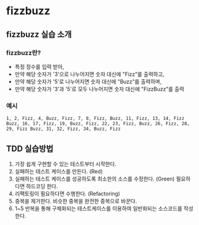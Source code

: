 # fizzbuzz

## fizzbuzz 실습 소개
### fizzbuzz란?
- 특정 정수를 입력 받아,
- 만약 해당 숫자가 '3'으로 나누어지면 숫자 대신에 "Fizz"를 출력하고, 
- 만약 해당 숫자가 '5'로 나누어지면 숫자 대신에 "Buzz"를 출력하며, 
- 만약 해당 숫자가 '3'과 '5'로 모두 나누어지면 숫자 대신에 "FizzBuzz"를 출력

### 예시
```
1, 2, Fizz, 4, Buzz, Fizz, 7, 8, Fizz, Buzz, 11, Fizz, 13, 14, Fizz Buzz, 16, 17, Fizz, 19, Buzz, Fizz, 22, 23, Fizz, Buzz, 26, Fizz, 28, 29, Fizz Buzz, 31, 32, Fizz, 34, Buzz, Fizz
```

## TDD 실습방법
1. 가장 쉽게 구현할 수 있는 테스트부터 시작한다.
2. 실패하는 테스트 케이스를 만든다. (Red)
3. 실패하는 테스트 케이스를 성공하도록 최소한의 소스를 수정한다. (Green) 필요하다면 하드코딩 한다.
4. 리팩토링이 필요하다면 수행한다. (Refactoring)
5. 중복을 제거한다. 비슷한 중복을 완전한 중복으로 바꾼다.
6. 1~5 반복을 통해 구체화되는 테스트케이스를 이용하여 일반화되는 소스코드를 작성한다.
